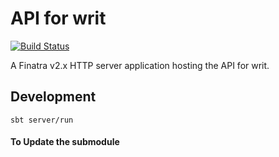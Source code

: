 # API for writ

[![Build Status](https://travis-ci.org/divanvisagie/writ-api.svg?branch=master)](https://travis-ci.org/divanvisagie/writ-api)

A Finatra v2.x HTTP server application hosting the API for writ.

## Development

```
sbt server/run
```

#### To Update the submodule
